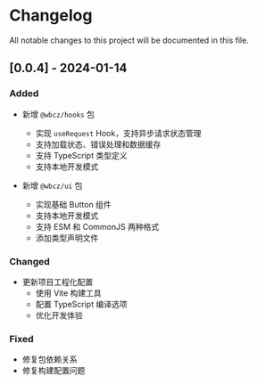 # Changelog

All notable changes to this project will be documented in this file.

## [0.0.4] - 2024-01-14

### Added
- 新增 `@wbcz/hooks` 包
  - 实现 `useRequest` Hook，支持异步请求状态管理
  - 支持加载状态、错误处理和数据缓存
  - 支持 TypeScript 类型定义
  - 支持本地开发模式

- 新增 `@wbcz/ui` 包
  - 实现基础 Button 组件
  - 支持本地开发模式
  - 支持 ESM 和 CommonJS 两种格式
  - 添加类型声明文件

### Changed
- 更新项目工程化配置
  - 使用 Vite 构建工具
  - 配置 TypeScript 编译选项
  - 优化开发体验

### Fixed
- 修复包依赖关系
- 修复构建配置问题 